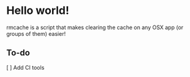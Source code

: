 # Hello world!
rmcache is a script that makes clearing the cache on any OSX app (or groups of them) easier!

## To-do
[ ] Add CI tools
